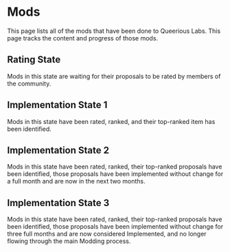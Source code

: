 <!-- TITLE: Mods -->
<!-- SUBTITLE: A list of mods that have been done to the space. -->

# Mods
This page lists all of the mods that have been done to Queerious Labs. This page tracks the content and progress of those mods.

## Rating State
Mods in this state are waiting for their proposals to be rated by members of the community.

## Implementation State 1
Mods in this state have been rated, ranked, and their top-ranked item has been identified.

## Implementation State 2
Mods in this state have been rated, ranked, their top-ranked proposals have been identified, those proposals have been implemented without change for a full month and are now in the next two months.

## Implementation State 3
Mods in this state have been rated, ranked, their top-ranked proposals have been identified, those proposals have been implemented without change for three full months and are now considered Implemented, and no longer flowing through the main Modding process.